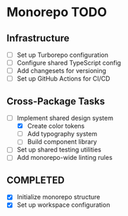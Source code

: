 # Monorepo TODO

## Infrastructure

- [ ] Set up Turborepo configuration
- [ ] Configure shared TypeScript config
- [ ] Add changesets for versioning
- [ ] Set up GitHub Actions for CI/CD

## Cross-Package Tasks

- [ ] Implement shared design system
  - [x] Create color tokens
  - [ ] Add typography system
  - [ ] Build component library
- [ ] Set up shared testing utilities
- [ ] Add monorepo-wide linting rules

## COMPLETED

- [x] Initialize monorepo structure
- [x] Set up workspace configuration